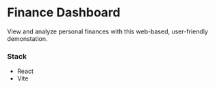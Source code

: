 # Finance Dashboard

View and analyze personal finances with this web-based, user-friendly demonstation.

### Stack
 - React
 - Vite
